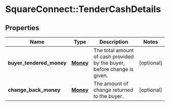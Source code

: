 # SquareConnect::TenderCashDetails

## Properties
Name | Type | Description | Notes
------------ | ------------- | ------------- | -------------
**buyer_tendered_money** | [**Money**](Money.md) | The total amount of cash provided by the buyer, before change is given. | [optional] 
**change_back_money** | [**Money**](Money.md) | The amount of change returned to the buyer. | [optional] 


